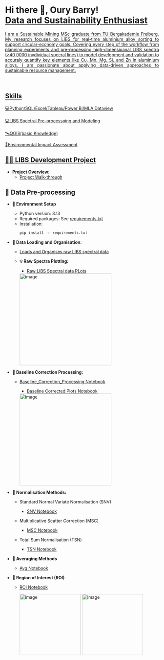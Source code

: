 <h1>Hi there 👋, Oury Barry!<br/><a href="https://github.com/Oury-Barry"><a href="https://www.linkedin.com/in/barryoury/">Data and Sustainability Enthusiast</h1>

<div align="justify"> I am a Sustainable Mining MSc graduate from TU Bergakademie Freiberg. My research focuses on LIBS for real-time aluminium alloy sorting to support circular-economy goals. Covering every step of the workflow from planning experiments and pre-processing high-dimensioanal LIBS spectra (>40 0000 invdividual specral lines) to model development and validation to accuraly quantify key elements like Cu, Mn, Mg, Si, and Zn in aluminium alloys. I am passionate about applying data-driven approaches to sustainable resource management.</div><br></br>

## Skills
💻Python/SQL/Excel/Tableau/Power Bi/MLA Dataview<br></br>
💻LIBS Spectral Pre-processoing and Modeling<br></br>
🛰QGIS(basic Knowledge)

🌳Environmental Impact Assessment

## 👨‍💻 LIBS Development Project</h2>
- **Project Overview:**
    - [Project Walk-through](https://github.com/Oury-Barry/Developing-LIBS-)

## 🔧 Data Pre-processing
- **🔧 Environment Setup**

    - Python version: 3.13
    - Required packages: See [requirements.txt](https://github.com/Oury-Barry/Developing-LIBS-/blob/main/01_Environment_Setup.ipynb)
    - Installation:
      ```bash
      pip install -r requirements.txt

- **📁 Data Loading and Organisation:**
    - [Loads and Organises raw LIBS spectral data](https://github.com/Oury-Barry/Developing-LIBS-/blob/main/02_Data_Loading.ipynb)

    - **💡 Raw Spectra Plotting:**
        - [Raw LIBS Spectral data PLots](https://github.com/Oury-Barry/Developing-LIBS-/blob/main/03_Raw_Spectra_Plotting%20.ipynb)
      
      <img width="300" height="300" alt="image" src="https://github.com/user-attachments/assets/5847b3ef-b6c8-4b7c-9cfa-0cf4ca54835d" />

- **🧹 Baseline Correction Processing:**
    - [Baseline_Correction_Processing Notebook](https://github.com/Oury-Barry/Developing-LIBS-/blob/main/04_Baseline_Correction.ipynb)
 
        - [Baseline Corrected Plots Notebook](https://github.com/Oury-Barry/Developing-LIBS-/blob/main/05_Interactive_Baseline_Correction%20Plot.ipynb)
      <img width="300" height="300" alt="image" src="https://github.com/user-attachments/assets/53454e98-ed86-4527-a364-e9861a3c0b3a" />

- **📏 Normalisation Methods:**
    - Standard Normal Variate Normalisation (SNV)
        - [SNV Notebook](https://github.com/Oury-Barry/Developing-LIBS-/blob/main/06_Standard_Normal_Variate%20.ipynb)
     
    - Multiplicative Scatter Correction (MSC)
        - [MSC Notebook](https://github.com/Oury-Barry/Developing-LIBS-/blob/main/07_Multiplicative_Scatter_Correction.ipynb)

    - Total Sum Normalisation (TSN)
        - [TSN Notebook](https://github.com/Oury-Barry/Developing-LIBS-/blob/main/08_Total_Sum_Normalisation%20.ipynb)

- **🔢 Averaging Methods**
    - [Avg Notebook](https://github.com/Oury-Barry/Developing-LIBS-/blob/main/09_Compute_Average_Spectrum_for_Each_Sample%20(by%20Sample%20ID).ipynb) 

- **🎯 Region of Interest (ROI)**
    - [ROI Notebook](https://github.com/Oury-Barry/Developing-LIBS-/blob/main/10_Region_of_Interest_(ROI).ipynb)
      
        <img width="200" height="200" alt="image" src="https://github.com/user-attachments/assets/93f49d2e-888a-4e87-a9a3-1496d75e3d9c" /> <img width="200" height="200" alt="image" src="https://github.com/user-attachments/assets/2bb6103f-ec50-49eb-ae4b-8867fd64bf45" />

 
 




